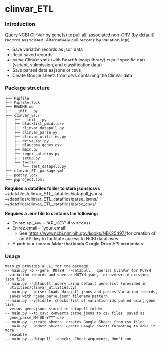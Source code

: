# clinvar_ETL

### Introduction 
Query NCBI ClinVar by gene(s) to pull all, associated non-CNV (by default)
records associated. Alternatvely pull records by variation id(s). 
- Save variation records as json data
- Read saved records
- parse ClinVar xmls (with Beautifulsoup library) to pull specific data (variant,
  submission, and classification data)
- Save parsed data as jsons or csvs
- Create Google sheets from csvs containing the ClinVar data

### Package structure

```.
├── Pipfile
├── Pipfile.lock
├── README.md
├── __init__.py
├── clinvar_ETL/
│   ├── __init__.py
│   ├── blocklist_pmids.csv
│   ├── clinvar_datapull.py
│   ├── clinvar_parse.py
│   ├── clinvar_utilities.py
│   ├── drive_api.py
│   ├── glaucoma_genes.csv
│   ├── main.py
│   ├── regex_patterns.py
│   ├── setup.py
│   └── tests/
│       └── test_datapull.py
├── clinvar_ETL_package.yml
├── poetry.lock
└── pyproject.toml
```

**Requires a datafiles folder to store jsons/csvs**  
~/datafiles/clinvar_ETL_datafiles/datapull_jsons/
~/datafiles/clinvar_ETL_datafiles/parse_jsons/
~/datafiles/clinvar_ETL_datafiles/parse_csvs/


**Requires a .env file to  contains the following:**  
- Entrez.api_key = 'API_KEY' # to access 
- Entrez.email = 'your_email'
  - See https://www.ncbi.nlm.nih.gov/books/NBK25497/ for creation of an API key to facilitate access to NCBI databases
- A path to a secrets folder that loads Google Drive API credentials

### Usage

```
main.py provides a CLI for the package
-- main.py -o --gene 'MUTYH' --datapull:  queries ClinVar for MUTYH 
  variation records and save as MUTYH.json, -o: overwrite existing json file
-- main.py --datapull: query using default gene list (provided in 
  utilities/clinvar_utilities.py)
-- main.py --parse: loads datapull jsons and parses Variation records, 
  saves with 'gene_parse.json' filename pattern
-- main.py --validate: checks list of variation ids pulled using gene list
  versus gene.jsons stored in datapull folder
-- main.py --to_csv: converts parse_jsons to csv files (saved as 
  gene_parse_MM-DD-YYYY.csv
-- main.py --create_sheets: creates Google Sheets from csv files
-- main.py --update_sheets: update Google sheets formating to make it more
  readable
-- main.py --datapull --check:  Check arguments, don't run. 
```
